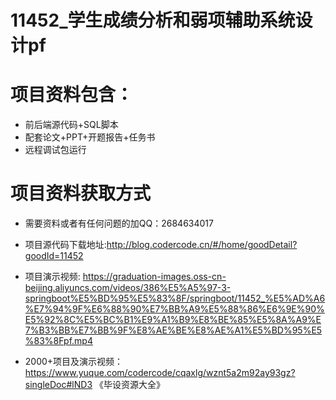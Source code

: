 #  11452_学生成绩分析和弱项辅助系统设计pf
 
# 项目资料包含：
* 前后端源代码+SQL脚本
* 配套论文+PPT+开题报告+任务书
* 远程调试包运行

# 项目资料获取方式
* 需要资料或者有任何问题的加QQ：2684634017
* 项目源代码下载地址:http://blog.codercode.cn/#/home/goodDetail?goodId=11452

* 项目演示视频:  https://graduation-images.oss-cn-beijing.aliyuncs.com/videos/386%E5%A5%97-3-springboot%E5%BD%95%E5%83%8F/springboot/11452_%E5%AD%A6%E7%94%9F%E6%88%90%E7%BB%A9%E5%88%86%E6%9E%90%E5%92%8C%E5%BC%B1%E9%A1%B9%E8%BE%85%E5%8A%A9%E7%B3%BB%E7%BB%9F%E8%AE%BE%E8%AE%A1%E5%BD%95%E5%83%8Fpf.mp4


* 2000+项目及演示视频：https://www.yuque.com/codercode/cqaxlg/wznt5a2m92ay93gz?singleDoc#lND3 《毕设资源大全》






